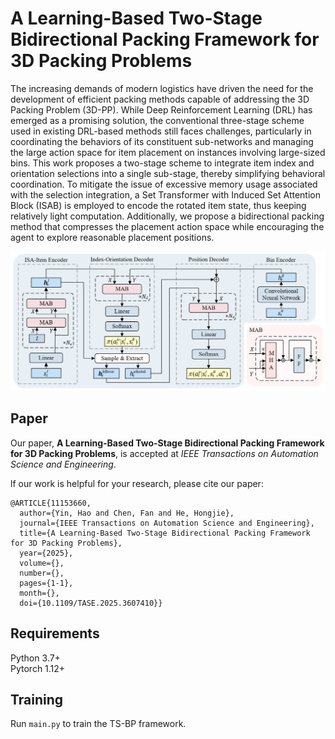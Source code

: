 # A Learning-Based Two-Stage Bidirectional Packing Framework for 3D Packing Problems

The increasing demands of modern logistics have driven the need for the development of efficient packing methods capable of addressing the 3D Packing Problem (3D-PP). While Deep Reinforcement Learning (DRL) has emerged as a promising solution, the conventional three-stage scheme used in existing DRL-based methods still faces challenges, particularly in coordinating the behaviors of its constituent sub-networks and managing the large action space for item placement on instances involving large-sized bins. This work proposes a two-stage scheme to integrate item index and orientation selections into a single sub-stage, thereby simplifying behavioral coordination. To mitigate the issue of excessive memory usage associated with the selection integration, a Set Transformer with Induced Set Attention Block (ISAB) is employed to encode the rotated item state, thus keeping relatively light computation. Additionally, we propose a bidirectional packing method that compresses the placement action space while encouraging the agent to explore reasonable placement positions.

<img src="https://github.com/Ashenone511/Two-Stage-Bidirectional-Packing-Framework/blob/main/fig/TS-BP.png" width=700>


## Paper
Our paper, **A Learning-Based Two-Stage Bidirectional Packing Framework for 3D Packing Problems**, is accepted at *IEEE Transactions on Automation Science and Engineering*.

lf our work is helpful for your research, please cite our paper:
```
@ARTICLE{11153660,
  author={Yin, Hao and Chen, Fan and He, Hongjie},
  journal={IEEE Transactions on Automation Science and Engineering}, 
  title={A Learning-Based Two-Stage Bidirectional Packing Framework for 3D Packing Problems}, 
  year={2025},
  volume={},
  number={},
  pages={1-1},
  month={},
  doi={10.1109/TASE.2025.3607410}}
```

## Requirements
Python 3.7+ <br>
Pytorch 1.12+

## Training
Run `main.py` to train the TS-BP framework.


